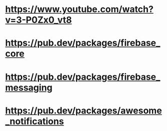 # https://www.youtube.com/watch?v=3-P0Zx0_vt8

# https://pub.dev/packages/firebase_core

# https://pub.dev/packages/firebase_messaging

# https://pub.dev/packages/awesome_notifications